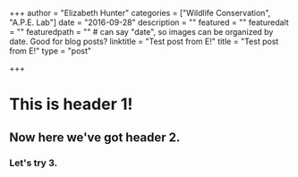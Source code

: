+++
author = "Elizabeth Hunter"
categories = ["Wildlife Conservation", "A.P.E. Lab"]
date = "2016-09-28"
description = ""
featured = ""
featuredalt = ""
featuredpath = ""  # can say "date", so images can be organized by date. Good for blog posts?
linktitle = "Test post from E!"
title = "Test post from E!"
type = "post"

+++

# This is header 1!

## Now here we've got header 2.

### Let's try 3.
